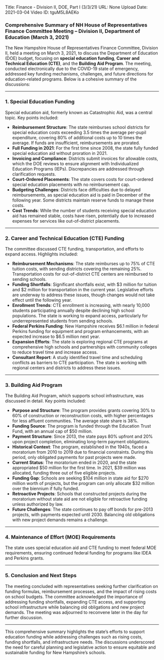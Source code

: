 Title: Finance - Division II, DOE, Part I (3/3/21)
URL: None
Upload Date: 2021-03-04
Video ID: tguM5L8AEKo

### Comprehensive Summary of NH House of Representatives Finance Committee Meeting – Division II, Department of Education (March 3, 2021)

The New Hampshire House of Representatives Finance Committee, Division II, held a meeting on March 3, 2021, to discuss the Department of Education (DOE) budget, focusing on **special education funding**, **Career and Technical Education (CTE)**, and the **Building Aid Program**. The meeting, conducted electronically due to the COVID-19 state of emergency, addressed key funding mechanisms, challenges, and future directions for education-related programs. Below is a cohesive summary of the discussions:

---

### **1. Special Education Funding**
Special education aid, formerly known as Catastrophic Aid, was a central topic. Key points included:  
- **Reimbursement Structure**: The state reimburses school districts for special education costs exceeding 3.5 times the average per-pupil expenditure, covering 80% of additional costs up to 10 times the average. If funds are insufficient, reimbursements are prorated.  
- **Full Funding in 2021**: For the first time since 2008, the state fully funded special education aid without proration in 2021.  
- **Invoicing and Compliance**: Districts submit invoices for allowable costs, which the DOE reviews to ensure alignment with Individualized Education Programs (IEPs). Discrepancies are addressed through clarification requests.  
- **Court-Ordered Placements**: The state covers costs for court-ordered special education placements with no reimbursement cap.  
- **Budgeting Challenges**: Districts face difficulties due to delayed reimbursements, as special education aid is paid in December of the following year. Some districts maintain reserve funds to manage these costs.  
- **Cost Trends**: While the number of students receiving special education aid has remained stable, costs have risen, potentially due to increased expenses for services like out-of-district placements.  

---

### **2. Career and Technical Education (CTE) Funding**
The committee discussed CTE funding, transportation, and efforts to expand access. Highlights included:  
- **Reimbursement Mechanisms**: The state reimburses up to 75% of CTE tuition costs, with sending districts covering the remaining 25%. Transportation costs for out-of-district CTE centers are reimbursed to sending schools.  
- **Funding Shortfalls**: Significant shortfalls exist, with $3 million for tuition and $2 million for transportation in the current year. Legislative efforts are underway to address these issues, though changes would not take effect until the following year.  
- **Enrollment Trends**: CTE enrollment is increasing, with nearly 10,000 students participating annually despite declining high school populations. The state is working to expand access, particularly for underrepresented students from sending schools.  
- **Federal Perkins Funding**: New Hampshire receives $6.1 million in federal Perkins funding for equipment and program enhancements, with an expected increase to $6.5 million next year.  
- **Expansion Efforts**: The state is exploring regional CTE programs at comprehensive high schools and partnerships with community colleges to reduce travel time and increase access.  
- **Consultant Report**: A study identified travel time and scheduling conflicts as barriers to CTE participation. The state is working with regional centers and districts to address these issues.  

---

### **3. Building Aid Program**
The Building Aid Program, which supports school infrastructure, was discussed in detail. Key points included:  
- **Purpose and Structure**: The program provides grants covering 30% to 60% of construction or reconstruction costs, with higher percentages for less affluent communities. The average state share is 38%.  
- **Funding Source**: The program is funded through the Education Trust Fund, with an annual cap of $50 million.  
- **Payment Structure**: Since 2013, the state pays 80% upfront and 20% upon project completion, eliminating long-term payment obligations.  
- **Historical Context**: The program, established in the 1940s, faced a moratorium from 2010 to 2019 due to financial constraints. During this period, only obligated payments for past projects were made.  
- **Current Status**: The moratorium ended in 2020, and the state appropriated $50 million for the first time. In 2021, $39 million was allocated, funding three out of five eligible projects.  
- **Funding Gap**: Schools are seeking $104 million in state aid for $270 million worth of projects, but the program can only allocate $32 million over the biennium if fully funded.  
- **Retroactive Projects**: Schools that constructed projects during the moratorium without state aid are not eligible for retroactive funding unless authorized by law.  
- **Future Challenges**: The state continues to pay off bonds for pre-2013 projects, with payments expected until 2030. Balancing old obligations with new project demands remains a challenge.  

---

### **4. Maintenance of Effort (MOE) Requirements**
The state uses special education aid and CTE funding to meet federal MOE requirements, ensuring continued federal funding for programs like IDEA and Perkins grants.  

---

### **5. Conclusion and Next Steps**
The meeting concluded with representatives seeking further clarification on funding formulas, reimbursement processes, and the impact of rising costs on school budgets. The committee acknowledged the importance of addressing funding shortfalls, expanding CTE access, and supporting school infrastructure while balancing old obligations and new project demands. The meeting was adjourned to reconvene later in the day for further discussion.  

---

This comprehensive summary highlights the state’s efforts to support education funding while addressing challenges such as rising costs, funding shortfalls, and infrastructure needs. The discussions underscored the need for careful planning and legislative action to ensure equitable and sustainable funding for New Hampshire’s schools.